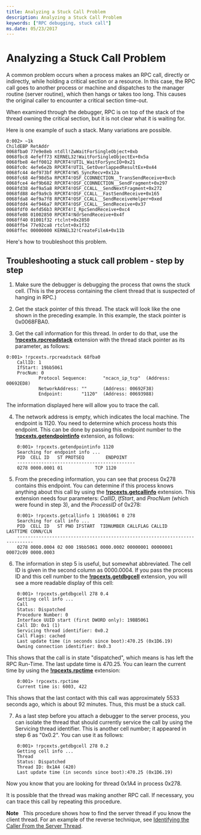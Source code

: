 ```yaml
---
title: Analyzing a Stuck Call Problem
description: Analyzing a Stuck Call Problem
keywords: ["RPC debugging, stuck call"]
ms.date: 05/23/2017
---
```


# Analyzing a Stuck Call Problem

A common problem occurs when a process makes an RPC call, directly or indirectly, while holding a critical section or a resource. In this case, the RPC call goes to another process or machine and dispatches to the manager routine (server routine), which then hangs or takes too long. This causes the original caller to encounter a critical section time-out.

When examined through the debugger, RPC is on top of the stack of the thread owning the critical section, but it is not clear what it is waiting for.

Here is one example of such a stack. Many variations are possible.

```dbgcmd
0:002> ~1k
ChildEBP RetAddr
0068fba0 77e9e8eb ntdll!ZwWaitForSingleObject+0xb
0068fbc8 4efeff73 KERNEL32!WaitForSingleObjectEx+0x5a
0068fbe8 4eff0012 RPCRT4!UTIL_WaitForSyncIO+0x21
0068fc0c 4efe6e2b RPCRT4!UTIL_GetOverlappedResultEx+0x44
0068fc44 4ef973bf RPCRT4!WS_SyncRecv+0x12a
0068fc68 4ef98d5a RPCRT4!OSF_CCONNECTION__TransSendReceive+0xcb
0068fce4 4ef9b682 RPCRT4!OSF_CCONNECTION__SendFragment+0x297
0068fd38 4ef9a5a8 RPCRT4!OSF_CCALL__SendNextFragment+0x272
0068fd88 4ef9a9cb RPCRT4!OSF_CCALL__FastSendReceive+0x165
0068fda8 4ef9a7f8 RPCRT4!OSF_CCALL__SendReceiveHelper+0xed
0068fdd4 4ef946a7 RPCRT4!OSF_CCALL__SendReceive+0x37
0068fdf0 4efd56b3 RPCRT4!I_RpcSendReceive+0xc4
0068fe08 01002850 RPCRT4!NdrSendReceive+0x4f
0068ff40 01001f32 rtclnt+0x2850
0068ffb4 77e92ca8 rtclnt+0x1f32
0068ffec 00000000 KERNEL32!CreateFileA+0x11b
```

Here's how to troubleshoot this problem.

## Troubleshooting a stuck call problem - step by step

1. Make sure the debugger is debugging the process that owns the stuck cell. (This is the process containing the client thread that is suspected of hanging in RPC.)

2. Get the stack pointer of this thread. The stack will look like the one shown in the preceding example. In this example, the stack pointer is 0x0068FBA0.

3. Get the call information for this thread. In order to do that, use the [**!rpcexts.rpcreadstack**](-rpcexts-rpcreadstack.md) extension with the thread stack pointer as its parameter, as follows:

```dbgcmd
0:001> !rpcexts.rpcreadstack 68fba0
    CallID: 1
    IfStart: 19bb5061
    ProcNum: 0
            Protocol Sequence:      "ncacn_ip_tcp"  (Address: 00692ED8)
            NetworkAddress: ""      (Address: 00692F38)
            Endpoint:       "1120"  (Address: 00693988)
```

The information displayed here will allow you to trace the call.

4. The network address is empty, which indicates the local machine. The endpoint is 1120. You need to determine which process hosts this endpoint. This can be done by passing this endpoint number to the [**!rpcexts.getendpointinfo**](-rpcexts-getendpointinfo.md) extension, as follows:

```dbgcmd
    0:001> !rpcexts.getendpointinfo 1120
    Searching for endpoint info ...
    PID  CELL ID   ST PROTSEQ        ENDPOINT
    --------------------------------------------
    0278 0000.0001 01            TCP 1120
```

5. From the preceding information, you can see that process 0x278 contains this endpoint. You can determine if this process knows anything about this call by using the [**!rpcexts.getcallinfo**](-rpcexts-getcallinfo.md) extension. This extension needs four parameters: *CallID*, *IfStart*, and *ProcNum* (which were found in step 3), and the *ProcessID* of 0x278:

```dbgcmd
    0:001> !rpcexts.getcallinfo 1 19bb5061 0 278
    Searching for call info ...
    PID  CELL ID   ST PNO IFSTART  TIDNUMBER CALLFLAG CALLID   LASTTIME CONN/CLN
    ----------------------------------------------------------------------------
    0278 0000.0004 02 000 19bb5061 0000.0002 00000001 00000001 00072c09 0000.0003
```

6. The information in step 5 is useful, but somewhat abbreviated. The cell ID is given in the second column as 0000.0004. If you pass the process ID and this cell number to the [**!rpcexts.getdbgcell**](-rpcexts-getdbgcell.md) extension, you will see a more readable display of this cell:

```dbgcmd
    0:001> !rpcexts.getdbgcell 278 0.4
    Getting cell info ...
    Call
    Status: Dispatched
    Procedure Number: 0
    Interface UUID start (first DWORD only): 19BB5061
    Call ID: 0x1 (1)
    Servicing thread identifier: 0x0.2
    Call Flags: cached
    Last update time (in seconds since boot):470.25 (0x1D6.19)
    Owning connection identifier: 0x0.3
```

This shows that the call is in state "dispatched", which means is has left the RPC Run-Time. The last update time is 470.25. You can learn the current time by using the [**!rpcexts.rpctime**](-rpcexts-rpctime.md) extension:

```dbgcmd
    0:001> !rpcexts.rpctime
    Current time is: 6003, 422
```

This shows that the last contact with this call was approximately 5533 seconds ago, which is about 92 minutes. Thus, this must be a stuck call.

7. As a last step before you attach a debugger to the server process, you can isolate the thread that should currently service the call by using the Servicing thread identifier. This is another cell number; it appeared in step 6 as "0x0.2". You can use it as follows:

```dbgcmd
    0:001> !rpcexts.getdbgcell 278 0.2
    Getting cell info ...
    Thread
    Status: Dispatched
    Thread ID: 0x1A4 (420)
    Last update time (in seconds since boot):470.25 (0x1D6.19)
```

Now you know that you are looking for thread 0x1A4 in process 0x278.

It is possible that the thread was making another RPC call. If necessary, you can trace this call by repeating this procedure.

**Note**   This procedure shows how to find the server thread if you know the client thread. For an example of the reverse technique, see [Identifying the Caller From the Server Thread](identifying-the-caller-from-the-server-thread.md).
